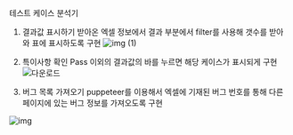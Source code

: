 

테스트 케이스 분석기

1. 결과값 표시하기
받아온 엑셀 정보에서 결과 부분에서 filter를 사용해 갯수를 받아와 표에 표시하도록 구현
![img (1)](https://user-images.githubusercontent.com/64121533/204267869-50fcb503-6a68-45d6-96f3-8841f9dcdb47.gif)


2. 특이사항 확인
Pass 이외의 결과값의 바를 누르면 해당 케이스가 표시되게 구현
![다운로드](https://user-images.githubusercontent.com/64121533/204267879-7fa6cd44-e6b8-4859-82f8-2d0e25eab370.png)

3. 버그 목록 가져오기
puppeteer를 이용해서 엑셀에 기재된 버그 번호를 통해 다른 페이지에 있는 버그 정보를 가져오도록 구현

![img](https://user-images.githubusercontent.com/64121533/204267781-7e7ec0b5-05a8-4e43-a6e2-6e7d242f920f.gif)


